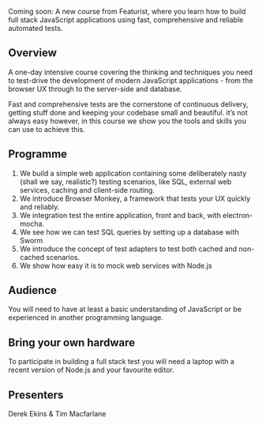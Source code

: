 Coming soon: A new course from Featurist, where you learn how to build full stack JavaScript applications using fast, comprehensive and reliable automated tests.

## Overview

A one-day intensive course covering the thinking and techniques you need to test-drive the development of modern JavaScript applications - from the browser UX through to the server-side and database.

Fast and comprehensive tests are the cornerstone of continuous delivery, getting stuff done and keeping your codebase small and beautiful. it’s not always easy however, in this course we show you the tools and skills you can use to achieve this.

## Programme

1. We build a simple web application containing some deliberately nasty (shall we say, realistic?) testing scenarios, like SQL, external web services, caching and client-side routing.
2. We introduce Browser Monkey, a framework that tests your UX quickly and reliably.
3. We integration test the entire application, front and back, with electron-mocha.
4. We see how we can test SQL queries by setting up a database with Sworm
5. We introduce the concept of test adapters to test both cached and non-cached scenarios.
6. We show how easy it is to mock web services with Node.js

## Audience

You will need to have at least a basic understanding of JavaScript or be experienced in another programming language.

## Bring your own hardware

To participate in building a full stack test you will need a laptop with a recent version of Node.js and your favourite editor.

## Presenters

Derek Ekins & Tim Macfarlane
